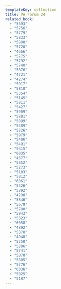 ```yaml
---
templateKey: collection
title: VA Forum 24
related_book:
  - "5693"
  - "5756"
  - "5779"
  - "5833"
  - "5898"
  - "5720"
  - "4666"
  - "5775"
  - "5792"
  - "5740"
  - "5876"
  - "4721"
  - "4274"
  - "5917"
  - "5810"
  - "5354"
  - "5145"
  - "5811"
  - "5427"
  - "5909"
  - "5881"
  - "5099"
  - "5389"
  - "5226"
  - "5979"
  - "5406"
  - "5491"
  - "5315"
  - "6035"
  - "4377"
  - "5852"
  - "5273"
  - "5103"
  - "5812"
  - "6061"
  - "5326"
  - "5892"
  - "4298"
  - "5846"
  - "5679"
  - "5780"
  - "5943"
  - "5323"
  - "6058"
  - "4892"
  - "5378"
  - "4940"
  - "5250"
  - "5806"
  - "5741"
  - "5070"
  - "5805"
  - "5776"
  - "6036"
  - "5925"
  - "5187"
---
```

